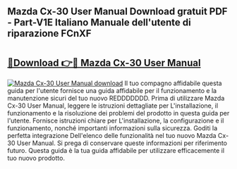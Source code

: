 ## Mazda Cx-30 User Manual Download gratuit PDF - Part-V1E Italiano Manuale dell'utente di riparazione FCnXF

# <h2><a href="http://dfbivmh.blite.top/?on=Mazda+Cx-30+User+Manual">🔗Download 👉🔴 Mazda Cx-30 User Manual</a></h2>

[![Mazda Cx-30 User Manual download](https://i.imgur.com/lujVjoI.png)](http://dfbivmh.blite.top/?on=Mazda+Cx-30+User+Manual)
Il tuo compagno affidabile questa guida per l'utente fornisce una guida affidabile per il funzionamento e la manutenzione sicuri del tuo nuovo REDDDDDDD. Prima di utilizzare Mazda Cx-30 User Manual, leggere le istruzioni dettagliate per L'installazione, il funzionamento e la risoluzione dei problemi del prodotto in questa guida per l'utente. Fornisce istruzioni chiare per L'installazione, la configurazione e il funzionamento, nonché importanti informazioni sulla sicurezza. Goditi la perfetta integrazione Dell'elenco delle funzionalità nel tuo nuovo Mazda Cx-30 User Manual. Si prega di conservare queste informazioni per riferimento futuro. Questa guida è la tua guida affidabile per utilizzare efficacemente il tuo nuovo prodotto.
